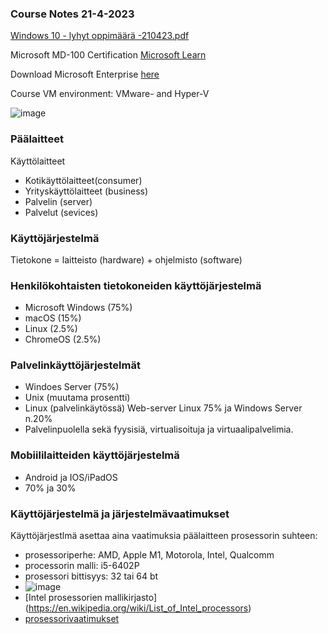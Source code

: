 ### Course Notes 21-4-2023



[Windows 10 - lyhyt oppimäärä -210423.pdf](https://github.com/pe1l1nl1/CyberSecurityCollection/files/11292916/Windows.10.-.lyhyt.oppimaara.-210423.pdf)

Microsoft MD-100 Certification [Microsoft Learn](https://partner.microsoft.com/en-rs/asset/collection/modern-desktop-associate-certification-part-1-exam-md100#/)

Download Microsoft Enterprise [here](https://www.microsoft.com/en-us/evalcenter/evaluate-windows-10-enterprise) 

Course VM environment: VMware- and Hyper-V 

![image](https://user-images.githubusercontent.com/19546253/233556588-1e6e1316-4b0f-4e68-bc51-9161a6b857c4.png)

### Päälaitteet

Käyttölaitteet
- Kotikäyttölaitteet(consumer)
- Yrityskäyttölaitteet (business) 
- Palvelin (server)
- Palvelut (sevices)

### Käyttöjärjestelmä

Tietokone = laitteisto (hardware) + ohjelmisto (software)

### Henkilökohtaisten tietokoneiden käyttöjärjestelmä
- Microsoft Windows (75%)
- macOS (15%)
- Linux (2.5%)
- ChromeOS (2.5%)

### Palvelinkäyttöjärjestelmät 

- Windoes Server (75%)
- Unix (muutama prosentti)
- Linux (palvelinkäytössä) Web-server Linux 75% ja Windows Server n.20%
- Palvelinpuolella sekä fyysisiä, virtualisoituja ja virtuaalipalvelimia.


### Mobiililaitteiden käyttöjärjestelmä 

- Android ja IOS/iPadOS
- 70% ja 30%

### Käyttöjärjestelmä ja järjestelmävaatimukset 

Käyttöjärjestlmä asettaa aina vaatimuksia päälaitteen prosessorin suhteen:
- prosessoriperhe: AMD, Apple M1, Motorola, Intel, Qualcomm
- processorin malli: i5-6402P
- prosessori bittisyys: 32 tai 64 bt
- ![image](https://user-images.githubusercontent.com/19546253/233562536-a9e9e19f-cd59-48fb-9514-309e567add56.png)
- [Intel prosessorien mallikirjasto] (https://en.wikipedia.org/wiki/List_of_Intel_processors)
- [prosessorivaatimukset](https://learn.microsoft.com/fi-fi/windows-hardware/design/minimum/windows-processor-requirements)




